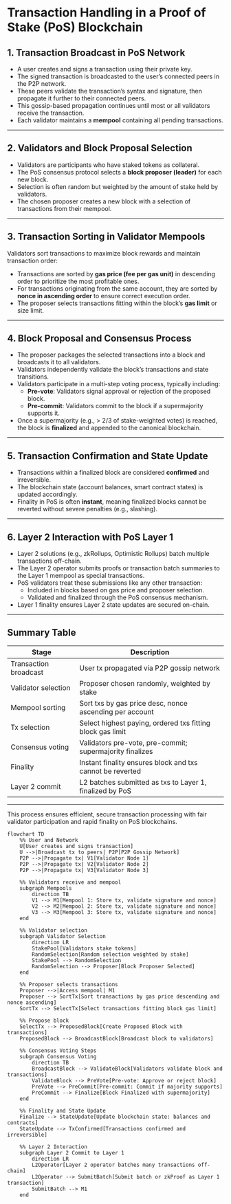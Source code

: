 # Transaction Handling in a Proof of Stake (PoS) Blockchain

## 1. Transaction Broadcast in PoS Network

- A user creates and signs a transaction using their private key.
- The signed transaction is broadcasted to the user’s connected peers in the P2P network.
- These peers validate the transaction’s syntax and signature, then propagate it further to their connected peers.
- This gossip-based propagation continues until most or all validators receive the transaction.
- Each validator maintains a **mempool** containing all pending transactions.

---

## 2. Validators and Block Proposal Selection

- Validators are participants who have staked tokens as collateral.
- The PoS consensus protocol selects a **block proposer (leader)** for each new block.
- Selection is often random but weighted by the amount of stake held by validators.
- The chosen proposer creates a new block with a selection of transactions from their mempool.

---

## 3. Transaction Sorting in Validator Mempools

Validators sort transactions to maximize block rewards and maintain transaction order:

- Transactions are sorted by **gas price (fee per gas unit)** in descending order to prioritize the most profitable ones.
- For transactions originating from the same account, they are sorted by **nonce in ascending order** to ensure correct execution order.
- The proposer selects transactions fitting within the block’s **gas limit** or size limit.

---

## 4. Block Proposal and Consensus Process

- The proposer packages the selected transactions into a block and broadcasts it to all validators.
- Validators independently validate the block’s transactions and state transitions.
- Validators participate in a multi-step voting process, typically including:
  - **Pre-vote**: Validators signal approval or rejection of the proposed block.
  - **Pre-commit**: Validators commit to the block if a supermajority supports it.
- Once a supermajority (e.g., > 2/3 of stake-weighted votes) is reached, the block is **finalized** and appended to the canonical blockchain.

---

## 5. Transaction Confirmation and State Update

- Transactions within a finalized block are considered **confirmed** and irreversible.
- The blockchain state (account balances, smart contract states) is updated accordingly.
- Finality in PoS is often **instant**, meaning finalized blocks cannot be reverted without severe penalties (e.g., slashing).

---

## 6. Layer 2 Interaction with PoS Layer 1

- Layer 2 solutions (e.g., zkRollups, Optimistic Rollups) batch multiple transactions off-chain.
- The Layer 2 operator submits proofs or transaction batch summaries to the Layer 1 mempool as special transactions.
- PoS validators treat these submissions like any other transaction:
  - Included in blocks based on gas price and proposer selection.
  - Validated and finalized through the PoS consensus mechanism.
- Layer 1 finality ensures Layer 2 state updates are secured on-chain.

---

## Summary Table

| Stage                | Description                                                |
|----------------------|------------------------------------------------------------|
| Transaction broadcast| User tx propagated via P2P gossip network                   |
| Validator selection  | Proposer chosen randomly, weighted by stake                 |
| Mempool sorting      | Sort txs by gas price desc, nonce ascending per account    |
| Tx selection         | Select highest paying, ordered txs fitting block gas limit  |
| Consensus voting     | Validators pre-vote, pre-commit; supermajority finalizes   |
| Finality             | Instant finality ensures block and txs cannot be reverted  |
| Layer 2 commit       | L2 batches submitted as txs to Layer 1, finalized by PoS   |

---

This process ensures efficient, secure transaction processing with fair validator participation and rapid finality on PoS blockchains.
```mermaid
flowchart TD
    %% User and Network
    U[User creates and signs transaction]
    U -->|Broadcast tx to peers| P2P[P2P Gossip Network]
    P2P -->|Propagate tx| V1[Validator Node 1]
    P2P -->|Propagate tx| V2[Validator Node 2]
    P2P -->|Propagate tx| V3[Validator Node 3]
    
    %% Validators receive and mempool
    subgraph Mempools
        direction TB
        V1 --> M1[Mempool 1: Store tx, validate signature and nonce]
        V2 --> M2[Mempool 2: Store tx, validate signature and nonce]
        V3 --> M3[Mempool 3: Store tx, validate signature and nonce]
    end

    %% Validator selection
    subgraph Validator Selection
        direction LR
        StakePool[Validators stake tokens]
        RandomSelection[Random selection weighted by stake]
        StakePool --> RandomSelection
        RandomSelection --> Proposer[Block Proposer Selected]
    end

    %% Proposer selects transactions
    Proposer -->|Access mempool| M1
    Proposer --> SortTx[Sort transactions by gas price descending and nonce ascending]
    SortTx --> SelectTx[Select transactions fitting block gas limit]

    %% Propose block
    SelectTx --> ProposedBlock[Create Proposed Block with transactions]
    ProposedBlock --> BroadcastBlock[Broadcast block to validators]

    %% Consensus Voting Steps
    subgraph Consensus Voting
        direction TB
        BroadcastBlock --> ValidateBlock[Validators validate block and transactions]
        ValidateBlock --> PreVote[Pre-vote: Approve or reject block]
        PreVote --> PreCommit[Pre-commit: Commit if majority supports]
        PreCommit --> Finalize[Block Finalized with supermajority]
    end

    %% Finality and State Update
    Finalize --> StateUpdate[Update blockchain state: balances and contracts]
    StateUpdate --> TxConfirmed[Transactions confirmed and irreversible]

    %% Layer 2 Interaction
    subgraph Layer 2 Commit to Layer 1
        direction LR
        L2Operator[Layer 2 operator batches many transactions off-chain]
        L2Operator --> SubmitBatch[Submit batch or zkProof as Layer 1 transaction]
        SubmitBatch --> M1
    end

```
